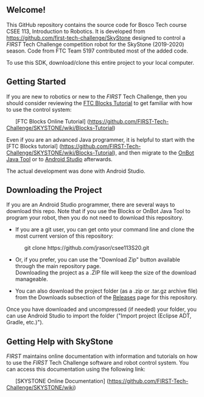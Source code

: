 
## Welcome!
This GitHub repository contains the source code for Bosco Tech course CSEE 113, Introduction to
Robotics. It is developed from https://github.com/first-tech-challenge/SkyStone designed to control 
a *FIRST* Tech Challenge competition robot for the SkyStone (2019-2020) season. Code from FTC Team 
5197 contributed most of the added code.

To use this SDK, download/clone this entire project to your local computer.

## Getting Started
If you are new to robotics or new to the *FIRST* Tech Challenge, then you should consider reviewing 
the [FTC Blocks Tutorial](https://github.com/FIRST-Tech-Challenge/SKYSTONE/wiki/Blocks-Tutorial) 
to get familiar with how to use the control system:  

&nbsp;&nbsp;&nbsp;&nbsp;&nbsp;&nbsp;[FTC Blocks Online Tutorial]
(https://github.com/FIRST-Tech-Challenge/SKYSTONE/wiki/Blocks-Tutorial)

Even if you are an advanced Java programmer, it is helpful to start with the [FTC Blocks tutorial]
(https://github.com/FIRST-Tech-Challenge/SKYSTONE/wiki/Blocks-Tutorial), and then migrate to the 
[OnBot Java Tool](https://github.com/FIRST-Tech-Challenge/SKYSTONE/wiki/OnBot-Java-Tutorial) or to 
[Android Studio](https://github.com/FIRST-Tech-Challenge/SKYSTONE/wiki/Android-Studio-Tutorial) 
afterwards.

The actual development was done with Android Studio.

## Downloading the Project
If you are an Android Studio programmer, there are several ways to download this repo.  Note that 
if you use the Blocks or OnBot Java Tool to program your robot, then you do not need to download 
this repository.

* If you are a git user, you can get onto your command line and clone the most current version of 
this repository:

<p>&nbsp;&nbsp;&nbsp;&nbsp;&nbsp;&nbsp;&nbsp;&nbsp;&nbsp;&nbsp;&nbsp;&nbsp;git clone 
https://github.com/jrasor/csee113S20.git</p>

* Or, if you prefer, you can use the "Download Zip" button available through the main repository page.  
Downloading the project as a .ZIP file will keep the size of the download manageable.

* You can also download the project folder (as a .zip or .tar.gz archive file) from the Downloads 
subsection of the [Releases](https://github.com/jrasor/csee113S20/releases) page for this repository.

Once you have downloaded and uncompressed (if needed) your folder, you can use Android Studio to 
import the folder  ("Import project (Eclipse ADT, Gradle, etc.)").

## Getting Help with SkyStone
*FIRST* maintains online documentation with information and tutorials on how to use the *FIRST* Tech 
Challenge software and robot control system.  You can access this documentation using the following link:

&nbsp;&nbsp;&nbsp;&nbsp;&nbsp;&nbsp;[SKYSTONE Online Documentation]
(https://github.com/FIRST-Tech-Challenge/SKYSTONE/wiki)
